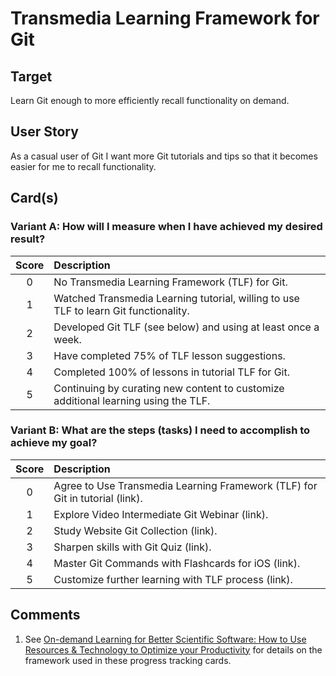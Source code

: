 [_metadata_:tags]:- "ecp-psip-ptc"
# Transmedia Learning Framework for Git

## Target

Learn Git enough to more efficiently recall functionality on demand.

## User Story

As a casual user of Git I want more Git tutorials and tips so that it becomes easier for me to recall functionality.

## Card(s)

### Variant A: How will I measure when I have achieved my desired result?

| Score         | Description |
| :-------------: | :------------- |
| 0 | No Transmedia Learning Framework (TLF) for Git. |
| 1 | Watched Transmedia Learning tutorial, willing to use TLF to learn Git functionality.      |
| 2 | Developed Git TLF (see below) and using at least once a week.      |
| 3 | Have completed 75% of TLF lesson suggestions.      |
| 4 | Completed 100% of lessons in tutorial TLF for Git.     |
| 5 | Continuing by curating new content to customize additional learning using the TLF. |

### Variant B: What are the steps (tasks) I need to accomplish to achieve my goal?

| Score         | Description |
| :-------------: | :------------- |
| 0 | Agree to Use Transmedia Learning Framework (TLF) for Git in tutorial (link). |
| 1 | Explore Video Intermediate Git Webinar (link).      |
| 2 | Study Website Git Collection (link).     |
| 3 | Sharpen skills with Git Quiz (link).      |
| 4 | Master Git Commands with Flashcards for iOS (link).     |
| 5 | Customize further learning with TLF process (link). |

## Comments
1. See [On-demand Learning for Better Scientific Software: How to Use Resources & Technology to Optimize your Productivity](http://ideas-productivity.org/events/hpc-best-practices-webinars/#webinar018) for details on the framework used in these progress tracking cards.
